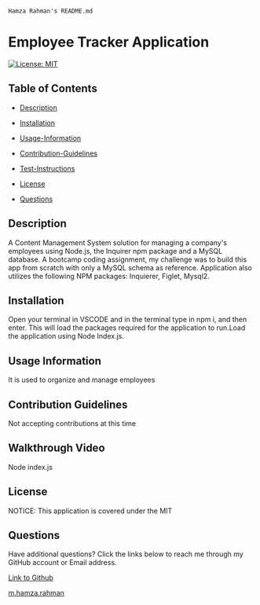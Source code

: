                                                                                Hamza Rahman's README.md

 # Employee Tracker Application

[![License: MIT](https://img.shields.io/badge/License-MIT-yellow.svg)](https://opensource.org/licenses/MIT)

## Table of Contents

 * [Description](#description)

 * [Installation](#installation)

 * [Usage-Information](#usage-information)

 * [Contribution-Guidelines](#contribution-guidelines)

 * [Test-Instructions](#test-instructions)

 * [License](#license)

 * [Questions](#questions)

## Description

A Content Management System solution for managing a company's employees using Node.js, the Inquirer npm package and a MySQL database. A bootcamp coding assignment, my challenge was to build this app from scratch with only a MySQL schema as reference. Application also utilizes the following NPM packages: Inquierer, Figlet, Mysql2.

## Installation

Open your terminal in VSCODE and in the terminal type in npm i, and then enter. This will load the packages required for the application to run.Load the application using Node Index.js.

## Usage Information

It is used to organize and manage employees

## Contribution Guidelines

Not accepting contributions at this time


## Walkthrough Video

Node index.js

## License

NOTICE: This application is covered under the MIT

## Questions

Have additional questions? Click the links below to reach me through my GitHub account or Email address.

[Link to Github](https://github.com/hamzar19)

<a href="mailto:m.hamza.rahman">m.hamza.rahman</a>

